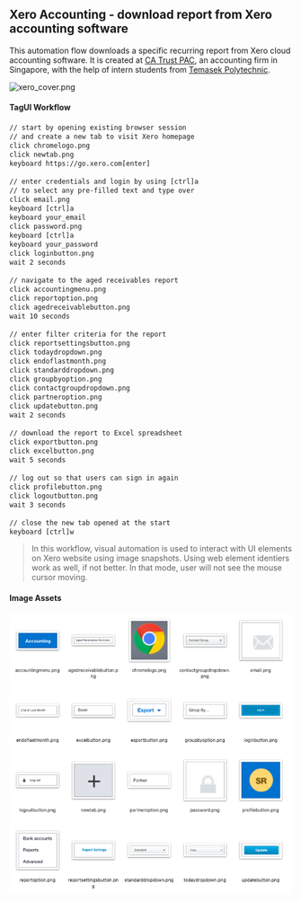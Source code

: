 ## Xero Accounting - download report from Xero accounting software

This automation flow downloads a specific recurring report from Xero cloud accounting software. It is created at [CA Trust PAC](https://casingapore.org), an accounting firm in Singapore, with the help of intern students from [Temasek Polytechnic](https://www.tp.edu.sg).

![xero_cover.png](https://raw.githubusercontent.com/aimakerspace/TagUI-Bricks/master/Xero-Accounting/xero_cover.png)

#### TagUI Workflow
```
// start by opening existing browser session
// and create a new tab to visit Xero homepage
click chromelogo.png
click newtab.png
keyboard https://go.xero.com[enter]

// enter credentials and login by using [ctrl]a
// to select any pre-filled text and type over
click email.png
keyboard [ctrl]a
keyboard your_email
click password.png
keyboard [ctrl]a
keyboard your_password
click loginbutton.png
wait 2 seconds 

// navigate to the aged receivables report
click accountingmenu.png
click reportoption.png
click agedreceivablebutton.png
wait 10 seconds

// enter filter criteria for the report
click reportsettingsbutton.png
click todaydropdown.png
click endoflastmonth.png
click standarddropdown.png
click groupbyoption.png
click contactgroupdropdown.png
click partneroption.png
click updatebutton.png
wait 2 seconds

// download the report to Excel spreadsheet
click exportbutton.png
click excelbutton.png
wait 5 seconds

// log out so that users can sign in again
click profilebutton.png
click logoutbutton.png
wait 3 seconds

// close the new tab opened at the start
keyboard [ctrl]w
```

>In this workflow, visual automation is used to interact with UI elements on Xero website using image snapshots. Using web element identiers work as well, if not better. In that mode, user will not see the mouse cursor moving.

#### Image Assets

![xero_accounting.png](https://raw.githubusercontent.com/aimakerspace/TagUI-Bricks/master/Xero-Accounting/xero_accounting.png)
